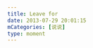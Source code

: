 ```yaml
---
title: Leave for
date: 2013-07-29 20:01:15
mCategories: [说说]
type: moment
---
```


<div id="pics-20130729200115"></div>

<script>
var data = [
    {"link": "2013-07-29_000001.jpeg", "type": "shuoshuo"}
];
picsRender(data, "pics-20130729200115");
</script>
